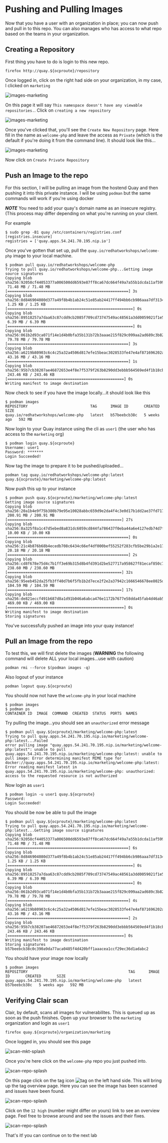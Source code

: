 # Pushing and Pulling Images

Now that you have a user with an organization in place; you can now push and pull in to this repo. You can also manages who has access to what repo based on the teams in your organization.

## Creating a Repository

First thing you have to do is login to this new repo.

```
firefox http://quay.${ocproute}/repository
```

Once logged in, click on the right had side on your organization, in my case, I clicked on `marketing`

![images-marketing](images/image-marketing.png)

On this page it will say `This namespace doesn't have any viewable repositories.`. Click on `creating a new repository`

![images-marketing](images/image-create-repo.png)

Once you've clicked that, you'll see the `Create New Repository` page. Here fill in the name as `welcome-php` and leave the access as `Private` (which is the default if you're doing it from the command line). It should look like this...

![images-marketing](images/repo-new-welcome.png)

Now click on `Create Private Repository`

## Push an Image to the repo

For this section, I will be pulling an image from the hostend Quay and then pushing it into this private instance. I will be using `podman` but the same commands will work if you're using docker


***NOTE*** You need to add your quay's domain name as an insecure registry. (This process may differ depending on what you're running on your client.

For example
```
$ sudo grep -B1 quay /etc/containers/registries.conf
[registries.insecure]
registries = ['quay.apps.54.241.70.195.nip.io']
```

Once you've gotten that set up, pull the `quay.io/redhatworkshops/welcome-php` image to your local machine.

```
$ podman pull quay.io/redhatworkshops/welcome-php
Trying to pull quay.io/redhatworkshops/welcome-php...Getting image source signatures
Copying blob sha256:92058cf44053377a006500dd6593e87ff8ca67dc664f49a7a55b1dcda11af599
 71.48 MB / 71.48 MB [======================================================] 3s
Copying blob sha256:8d846904080d377a49f8b4b1ab24c51e85ab24417ff494bb6cb986aaa7df3134
 1.25 KB / 1.25 KB [========================================================] 0s
Copying blob sha256:89518257a7daa63c87cdd9cb2085f709cd73747549ac48561a3dd0059021f1e5
 6.39 MB / 6.39 MB [========================================================] 0s
Copying blob sha256:061b2d93ca071f14e1d4b0bfa35b131b72b3aaae215f829c099aa2ad689c3b82
 79.78 MB / 79.78 MB [======================================================] 3s
Copying blob sha256:a6219b80903c6c4c25a32a4506d817efe15beac3028533fe47e4af871696202a
 43.16 MB / 43.16 MB [======================================================] 1s
Copying blob sha256:95b7cb38207ae46872653e4f8e7f5379f263b8290dd3ebbb564569ed4f1b18cb
 243.46 KB / 243.46 KB [====================================================] 0s
Writing manifest to image destination
```

Now  check to see if you have the image locally...it should look like this

```
$ podman images
REPOSITORY                            TAG      IMAGE ID       CREATED       SIZE
quay.io/redhatworkshops/welcome-php   latest   b57beebcb38c   5 weeks ago   592 MB
```

Now login to your Quay instance using the cli as `user1` (the user who has access to the `marketing` org)

```
$ podman login quay.${ocproute}
Username: user1
Password: *******
Login Succeeded!
```

Now tag the image to prepare it to be pushed/uploaded...

```
podman tag quay.io/redhatworkshops/welcome-php:latest quay.${ocproute}/marketing/welcome-php:latest
```

Now push this up to your instance

```
$ podman push quay.${ocproute}/marketing/welcome-php:latest
Getting image source signatures
Copying blob sha256:20a1b4e9f75b380b79e95e10028abbc659d9e2da4f4c3e0d17b1dd2ae37fd717
 200.91 MB / 200.91 MB [===================================================] 27s
Copying blob sha256:8a325f8a1c47d5ebed8a831dc6059cd844fa786437f0eba44a6e4127edb74d7f
 10.00 KB / 10.00 KB [======================================================] 0s
Copying blob sha256:21c4b876b68b4ecedb708c6434c66ef4df000bef55252f283cfb5be29b1a2e17
 20.18 MB / 20.18 MB [======================================================] 2s
Copying blob sha256:cd8f678e75d4c7b1ff3e69b315d8b4fd391d2be527717a958627f81ecaf850c7
 238.60 MB / 238.60 MB [===================================================] 32s
Copying blob sha256:95eeb452da25fb3ff40d7b6f5fb1b2d7ece2f2e2a37942c1666546678ee8025d
 104.59 MB / 104.59 MB [===================================================] 17s
Copying blob sha256:de821eccf491b687d8a1d91b046a6abca476e1172b7677e58dda45fab4d46ab5
 469.00 KB / 469.00 KB [====================================================] 0s
Writing manifest to image destination
Storing signatures
```

You've successfully pushed an image into your quay instance!

## Pull an Image from the repo

To test this, we will first delete the images (**WARNING** the following command will delete ALL your local images...use with caution)

```
podman rmi --force $(podman images -q)
```

Also logout of your instance

```
podman logout quay.${ocproute}
```

You should now not have the `welcome-php` in your local machine

```
$ podman images
$ podman ps
CONTAINER ID  IMAGE  COMMAND  CREATED  STATUS  PORTS  NAMES
```

Try pulling the image...you should see an `unauthorized` error message

```
$ podman pull quay.${ocproute}/marketing/welcome-php:latest
Trying to pull quay.apps.54.241.70.195.nip.io/marketing/welcome-php:latest...Failed
error pulling image "quay.apps.54.241.70.195.nip.io/marketing/welcome-php:latest": unable to pull quay.apps.54.241.70.195.nip.io/marketing/welcome-php:latest: unable to pull image: Error determining manifest MIME type for docker://quay.apps.54.241.70.195.nip.io/marketing/welcome-php:latest: Error reading manifest latest in quay.apps.54.241.70.195.nip.io/marketing/welcome-php: unauthorized: access to the requested resource is not authorized
```

Now login as `user1`

```
$ podman login -u user1 quay.${ocproute}
Password:
Login Succeeded!
```

You should be now be able to pull the image

```
$ podman pull quay.${ocproute}/marketing/welcome-php:latest
Trying to pull quay.apps.54.241.70.195.nip.io/marketing/welcome-php:latest...Getting image source signatures
Copying blob sha256:92058cf44053377a006500dd6593e87ff8ca67dc664f49a7a55b1dcda11af599
 71.48 MB / 71.48 MB [======================================================] 6s
Copying blob sha256:8d846904080d377a49f8b4b1ab24c51e85ab24417ff494bb6cb986aaa7df3134
 1.25 KB / 1.25 KB [========================================================] 0s
Copying blob sha256:89518257a7daa63c87cdd9cb2085f709cd73747549ac48561a3dd0059021f1e5
 6.39 MB / 6.39 MB [========================================================] 0s
Copying blob sha256:061b2d93ca071f14e1d4b0bfa35b131b72b3aaae215f829c099aa2ad689c3b82
 79.78 MB / 79.78 MB [======================================================] 4s
Copying blob sha256:a6219b80903c6c4c25a32a4506d817efe15beac3028533fe47e4af871696202a
 43.16 MB / 43.16 MB [======================================================] 2s
Copying blob sha256:95b7cb38207ae46872653e4f8e7f5379f263b8290dd3ebbb564569ed4f1b18cb
 243.46 KB / 243.46 KB [====================================================] 0s
Writing manifest to image destination
Storing signatures
b57beebcb38c0c390a9da77aca0485f4d420bff1aaacea1ccf29ec36d1adabc2
```

You should have your image now locally

```
$ podman images
REPOSITORY                                             TAG      IMAGE ID       CREATED       SIZE
quay.apps.54.241.70.195.nip.io/marketing/welcome-php   latest   b57beebcb38c   5 weeks ago   592 MB
```

## Verifying Clair scan

Clair, by default, scans all images for vulnerabilites. This is queued up as soon as the push finishes. Open up your browser to the `marketing` organization and login as `user1`

```
firefox quay.${ocproute}/organization/marketing
```

Once logged in, you should see this page

![scan-mkt-splash](images/scan-marketing-splash.png)

Once you're here click on the `welcome-php` repo you just pushed into.

![scan-repo-splash](images/repo-overview-wphp.png)

On this page click on the tag icon ![tag](images/tag.png) on the left hand side. This will bring up the tag overview page. Here you can see the image has been scanned and issues have been found. 

![scan-repo-splash](images/scanned.png)

Click on the `12 high` (number might differ on yours) link to see an overview page. Feel free to browse around and see the issues and their fixes.

![scan-repo-splash](images/vulnerable.png)

That's it! you can continue on to the next lab
